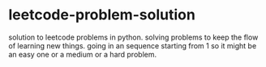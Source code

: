 # leetcode-problem-solution
solution to leetcode problems in python.
solving problems to keep the flow of learning new things. 
going in an sequence starting from 1 so it might be an easy one or a medium or a hard problem.
